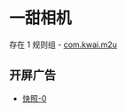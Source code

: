 # 一甜相机

存在 1 规则组 - [com.kwai.m2u](/src/apps/com.kwai.m2u.ts)

## 开屏广告

- [快照-0](https://i.gkd.li/import/13759391)
